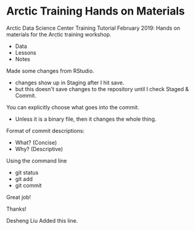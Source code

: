 # Arctic Training Hands on Materials
Arctic Data Science Center Training Tutorial February 2019: Hands on materials for the Arctic training workshop.

- Data
- Lessons
- Notes

Made some changes from RStudio.
- changes show up in Staging after I hit save.
- but this doesn't save changes to the repository until I check Staged & Commit.

You can explicitly choose what goes into the commit.
- Unless it is a binary file, then it changes the whole thing.

Format of commit descriptions:
- What? (Concise)
- Why? (Descriptive)

Using the command line
- git status
- git add
- git commit

Great job!

Thanks!

Desheng Liu Added this line.
